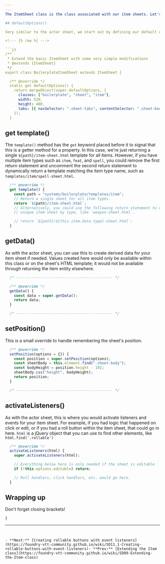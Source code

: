 ```yaml
---
---
The ItemSheet class is the class associated with our item sheets. Let's take a look at what Boilerplate System does:

## defaultOptions()

Very similar to the actor sheet, we start out by defining our default options for this sheet. Our width and height tend to be smaller on item sheets so that they don't fully cover up the character sheet when they're opened. One thing that we did differently from the actor sheet is that this defaultOptions() method doesn't have a template property. That's intentional, and it could have been done on the actor sheet as well if we needed to. If you don't include a template property, you should create a `template()` getter method to return the correct template.

<!--- {% raw %} --->

```js
/**
 * Extend the basic ItemSheet with some very simple modifications
 * @extends {ItemSheet}
 */
export class BoilerplateItemSheet extends ItemSheet {

  /** @override */
  static get defaultOptions() {
    return mergeObject(super.defaultOptions, {
      classes: ["boilerplate", "sheet", "item"],
      width: 520,
      height: 480,
      tabs: [{ navSelector: ".sheet-tabs", contentSelector: ".sheet-body", initial: "description" }]
    });
  }
```

<!--- {% endraw %} --->

## get template()

The `template()` method has the `get` keyword placed before it to signal that this is a getter method for a property. In this case, we're just returning a single `${path}/item-sheet.html` template for all items. However, if you have multiple item types such as `item`, `feat`, and `spell`, you could remove the first return statement and uncomment the second return statement to dynamically return a template matching the item type name, such as `templates/item/spell-sheet.html`.

<!--- {% raw %} --->

```js
  /** @override */
  get template() {
    const path = "systems/boilerplate/templates/item";
    // Return a single sheet for all item types.
    return `${path}/item-sheet.html`;
    // Alternatively, you could use the following return statement to do a
    // unique item sheet by type, like `weapon-sheet.html`.

    // return `${path}/${this.item.data.type}-sheet.html`;
  }
```

<!--- {% endraw %} --->

## getData()

As with the actor sheet, you can use this to create derived data for your item sheet if needed. Values created here would only be available within this class or on the sheet's HTML template; it would not be available through returning the item entity elsewhere.

<!--- {% raw %} --->

```js
  /* -------------------------------------------- */

  /** @override */
  getData() {
    const data = super.getData();
    return data;
  }

  /* -------------------------------------------- */
```

<!--- {% endraw %} --->

## setPosition()

This is a small override to handle remembering the sheet's position.

<!--- {% raw %} --->

```js
  /** @override */
  setPosition(options = {}) {
    const position = super.setPosition(options);
    const sheetBody = this.element.find(".sheet-body");
    const bodyHeight = position.height - 192;
    sheetBody.css("height", bodyHeight);
    return position;
  }

  /* -------------------------------------------- */
```

<!--- {% endraw %} --->

## activateListeners()

As with the actor sheet, this is where you would activate listeners and events for your item sheet. For example, if you had logic that happened on click or edit, or if you had a roll button within the item sheet, that could go in here. `html` is a jQuery object that you can use to find other elements, like `html.find('.rollable')`

<!--- {% raw %} --->

```js
  /** @override */
  activateListeners(html) {
    super.activateListeners(html);

    // Everything below here is only needed if the sheet is editable
    if (!this.options.editable) return;

    // Roll handlers, click handlers, etc. would go here.
  }
```

<!--- {% endraw %} --->

## Wrapping up

Don't forget closing brackets!

<!--- {% raw %} --->

```js
}
```

<!--- {% endraw %} --->

---
```


- **Next:** [Creating rollable buttons with event listeners](https://foundry-vtt-community.github.io/wiki/SD11.1-Creating-rollable-buttons-with-event-listeners)- **Prev:** [Extending the Item class](https://foundry-vtt-community.github.io/wiki/SD09-Extending-the-Item-class)
